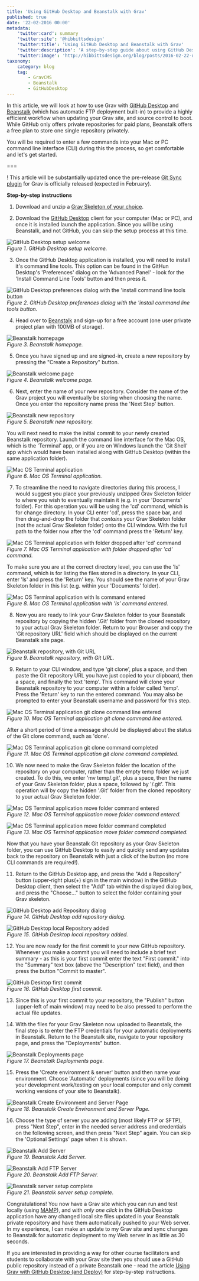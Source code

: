```yaml
---
title: 'Using GitHub Desktop and Beanstalk with Grav'
published: true
date: '22-02-2016 00:00'
metadata:
    'twitter:card': summary
    'twitter:site': '@hibbittsdesign'
    'twitter:title': 'Using GitHub Desktop and Beanstalk with Grav'
    'twitter:description': 'A step-by-step guide about using GitHub Desktop and Beanstalk with Grav for one-click site updates and deployments.'
    'twitter:image': 'http://hibbittsdesign.org/blog/posts/2016-02-22-using-github-desktop-and-beanstalk-with-Grav/beanstalk-homepage.png'
taxonomy:
    category: blog
    tag:
        - GravCMS
        - Beanstalk
        - GitHubDesktop
---
```


In this article, we will look at how to use Grav with [GitHub Desktop](https://desktop.github.com/) and [Beanstalk](http://beanstalkapp.com) (which has automatic FTP deployment built-in) to provide a highly efficient workflow when updating your Grav site, and source control to boot. While GitHub only offers private repositories for paid plans, Beanstalk offers a free plan to store one single repository privately.

You will be required to enter a few commands into your Mac or PC command line interface (CLI) during this the process, so get comfortable and let's get started.

===

! This article will be substantially updated once the pre-release [Git Sync plugin](../2016-12-22-touchdown-seamless-2-way-syncing-arrives-for-grav) for Grav is officially released (expected in February).

**Step-by-step instructions**

1. Download and unzip a [Grav Skeleton of your choice](https://getgrav.org/downloads/skeletons).

2. Download the [GitHub Desktop](https://desktop.github.com/) client for your computer (Mac or PC), and once it is installed launch the application. Since you will be using Beanstalk, and not GitHub, you can skip the setup process at this time.

  ![GitHub Desktop setup welcome](github-desktop-welcome.png)  
  _Figure 1. GitHub Desktop setup welcome._

3. Once the GitHub Desktop application is installed, you will need to install it's command line tools. This option can be found in the GitHun Desktop's 'Preferences' dialog on the 'Advanced Panel' - look for the 'Install Command Line Tools' button and then press it.

  ![GitHub Desktop preferences dialog with the 'install command line tools button](github-desktop-install-command-line-tools.png)  
  _Figure 2. GitHub Desktop preferences dialog with the 'install command line tools button._

4. Head over to [Beanstalk](http://beanstalkapp.com/) and sign-up for a free account (one user private project plan with 100MB of storage).

  ![Beanstalk homepage](beanstalk-homepage.png)  
  _Figure 3. Beanstalk homepage._

5. Once you have signed up and are signed-in, create a new repository by pressing the "Create a Repository" button.

  ![Beanstalk welcome page](beanstalk-welcome.png)  
  _Figure 4. Beanstalk welcome page._

6. Next, enter the name of your new repository. Consider the name of the Grav project you will eventually be storing when choosing the name. Once you enter the repository name press the 'Next Step' button.

  ![Beanstalk new repository](beanstalk-new-repo.png)  
  _Figure 5. Beanstalk new repository._

  You will next need to make the initial commit to your newly created Beanstalk repository. Launch the command line interface for the Mac OS, which is the 'Terminal' app, or if you are on Windows launch the 'Git Shell' app which would have been installed along with GitHub Desktop (within the same application folder).

  ![Mac OS Terminal application](mac-cli-default-dir.png)  
  _Figure 6. Mac OS Terminal application._

7. To streamline the need to navigate directories during this process, I would suggest you place your previously unzipped Grav Skeleton folder to where you wish to eventually maintain it (e.g. in your 'Documents' folder). For this operation you will be using the 'cd' command, which is for change directory. In your CLI enter 'cd', press the space bar, and then drag-and-drop the folder that _contains_ your Grav Skeleton folder (not the actual Grav Skeleton folder) onto the CLI window. With the full path to the folder now after the 'cd' command press the 'Return' key.

  ![Mac OS Terminal application with folder dropped after 'cd' command](mac-cli-cd-command.png)  _Figure 7. Mac OS Terminal application with folder dropped after 'cd' command._

  To make sure you are at the correct directory level, you can use the 'ls' command, which is for listing the files stored in a directory. In your CLI, enter 'ls' and press the 'Return' key. You should see the name of your Grav Skeleton folder in this list (e.g. within your 'Documents' folder).

  ![Mac OS Terminal application with ls command entered](mac-cli-documents-dir.png)  
  _Figure 8. Mac OS Terminal application with 'ls' command entered._

8. Now you are ready to link your Grav Skeleton folder to your Beanstalk repository by copying the hidden '.Git' folder from the cloned repository to your actual Grav Skeleton folder. Return to your Browser and copy the 'Git repository URL' field which should be displayed on the current Beanstalk site page.

  ![Beanstalk repository, with Git URL](beanstalk-repo-created.png)  
  _Figure 9. Beanstalk repository, with Git URL._

9. Return to your CLI window, and type 'git clone', plus a space, and then paste the Git repository URL you have just copied to your clipboard, then a space, and finally the text 'temp'. This command will clone your Beanstalk repository to your computer within a folder called 'temp'. Press the 'Return' key to run the entered command. You may also be prompted to enter your Beanstalk username and password for this step.

  ![Mac OS Terminal application git clone command line entered](mac-cli-clone.png)  
  _Figure 10. Mac OS Terminal application git clone command line entered._

  After a short period of time a message should be displayed about the status of the Git clone command, such as 'done'.

  ![Mac OS Terminal application git clone command completed](mac-cli-clone-complete.png)  
  _Figure 11. Mac OS Terminal application git clone command completed._

10. We now need to make the Grav Skeleton folder the location of the repository on your computer, rather than the empty temp folder we just created. To do this, we enter 'mv temp/.git', plus a space, then the name of your Grav Skeleton folder, plus a space, followed by '/.git'. This operation will by copy the hidden '.Git' folder from the cloned repository to your actual Grav Skeleton folder.

  ![Mac OS Terminal application move folder command entered](mac-cli-move.png)  
  _Figure 12. Mac OS Terminal application move folder command entered._

  ![Mac OS Terminal application move folder command completed](mac-cli-move-completed.png)  
  _Figure 13. Mac OS Terminal application move folder command completed._

  Now that you have your Beanstalk Git repository as your Grav Skeleton folder, you can use GitHub Desktop to easily and quickly send any updates back to the repository on Beanstalk with just a click of the button (no more CLI commands are required!).

11. Return to the GitHub Desktop app, and press the "Add a Repository" button (upper-right plus(+) sign in the main window) in the GitHub Desktop client, then select the "Add" tab within the displayed dialog box, and press the "Choose..." button to select the folder containing your Grav skeleton.

  ![GitHub Desktop add Repository dialog](github-desktop-add-repo.png)  
  _Figure 14. GitHub Desktop add repository dialog._

  ![GitHub Desktop local Repository added](github-desktop-local-repository-added.png)  
  _Figure 15. GitHub Desktop local repository added._

12. You are now ready for the first commit to your new GitHub repository. Whenever you make a commit you will need to include a brief text summary - as this is your first commit enter the text "First commit." into the "Summary" text box (above the "Description" text field), and then press the button "Commit to master".

  ![GitHub Desktop first commit](github-desktop-first-commit.png)  
  _Figure 16.  GitHub Desktop first commit._

13. Since this is your first commit to your repository, the "Publish" button (upper-left of main window) may need to be also pressed to perform the actual file updates.

14. With the files for your Grav Skeleton now uploaded to Beanstalk, the final step is to enter the FTP credentials for your automatic deployments in Beanstalk. Return to the Beanstalk site, navigate to your repository page, and press the "Deployments" button.

  ![Beanstalk Deployments page](beanstalk-deployments-page.png)  
  _Figure 17.  Beanstalk Deployments page._

15. Press the 'Create environment & server' button and then name your environment. Choose 'Automatic' deployments (since you will be doing your development work/testing on your local computer and only commit working versions of your site to Beanstalk).

  ![Beanstalk Create Environment and Server Page](beanstalk-add-environment-completed.png)  
  _Figure 18.  Beanstalk Create Environment and Server Page._

16. Choose the type of server you are adding (most likely FTP or SFTP), press "Next Step", enter in the needed server address and credentials on the following screen, and then press "Next Step" again. You can skip the 'Optional Settings' page when it is shown.

  ![Beanstalk Add Server](beanstalk-add-server.png)  
  _Figure 19.  Beanstalk Add Server._

  ![Beanstalk Add FTP Server](beanstalk-add-ftp-server.png)  
  _Figure 20.  Beanstalk Add FTP Server._

  ![Beanstalk server setup complete](beanstalk-server-setup-complete.png)  
  _Figure 21.  Beanstalk server setup complete._

  Congratulations! You now have a Grav site which you can run and test locally (using [MAMP](http://mamp.info)), and with _only one click_ in the GitHub Desktop application have any changed local site files updated in your Beanstalk private repository and have them automatically pushed to your Web server. In my experience, I can make an update to my Grav site and sync changes to Beanstalk for automatic deployment to my Web server in as little as 30 seconds.

  If you are interested in providing a way for other course facilitators and students to collaborate with your Grav site then you should use a GitHub public repository instead of a private Beanstalk one - read the article [Using Grav with GitHub Desktop (and Deploy)](../2015-12-11-using-grav-with-github) for step-by-step instructions.
